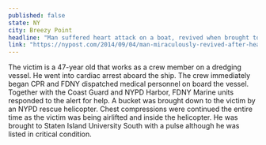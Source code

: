 ```yaml
---
published: false
state: NY
city: Breezy Point
headline: "Man suffered heart attack on a boat, revived when brought to hospital "
link: "https://nypost.com/2014/09/04/man-miraculously-revived-after-heart-attack-on-boat/"
---
```


The victim is a 47-year old that works as a crew member on a dredging vessel. He went into cardiac arrest aboard the ship. The crew immediately began CPR and FDNY dispatched medical personnel on board the vessel. Together with the Coast Guard and NYPD Harbor, FDNY Marine units responded to the alert for help. A bucket was brought down to the victim by an NYPD rescue helicopter. Chest compressions were continued the entire time as the victim was being airlifted and inside the helicopter. He was brought to Staten Island University South with a pulse although he was listed in critical condition.